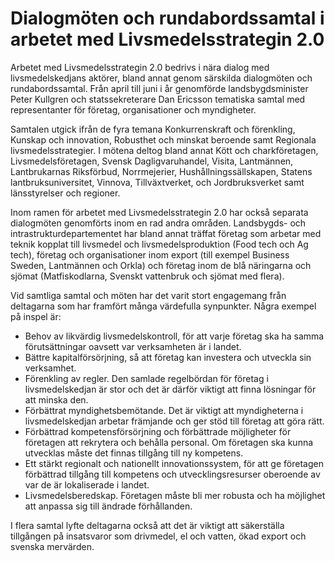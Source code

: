 # Dialogmöten och rundabordssamtal i arbetet med Livsmedelsstrategin 2.0

Arbetet med Livsmedelsstrategin 2\.0 bedrivs i nära dialog med livsmedelskedjans aktörer, bland annat genom särskilda dialogmöten och rundabordssamtal. Från april till juni i år genomförde landsbygdsminister Peter Kullgren och statssekreterare Dan Ericsson tematiska samtal med representanter för företag, organisationer och myndigheter.


Samtalen utgick ifrån de fyra temana Konkurrenskraft och förenkling, Kunskap och innovation, Robusthet och minskat beroende samt Regionala livsmedelsstrategier. I mötena deltog bland annat Kött och charkföretagen, Livsmedelsföretagen, Svensk Dagligvaruhandel, Visita, Lantmännen, Lantbrukarnas Riksförbud, Norrmejerier, Hushållningssällskapen, Statens lantbruksuniversitet, Vinnova, Tillväxtverket, och Jordbruksverket samt länsstyrelser och regioner.

Inom ramen för arbetet med Livsmedelsstrategin 2\.0 har också separata dialogmöten genomförts inom en rad andra områden. Landsbygds\- och intrastrukturdepartementet har bland annat träffat företag som arbetar med teknik kopplat till livsmedel och livsmedelsproduktion (Food tech och Ag tech), företag och organisationer inom export (till exempel Business Sweden, Lantmännen och Orkla) och företag inom de blå näringarna och sjömat (Matfiskodlarna, Svenskt vattenbruk och sjömat med flera).

Vid samtliga samtal och möten har det varit stort engagemang från deltagarna som har framfört många värdefulla synpunkter. Några exempel på inspel är:

* Behov av likvärdig livsmedelskontroll, för att varje företag ska ha samma förutsättningar oavsett var verksamheten är i landet.
* Bättre kapitalförsörjning, så att företag kan investera och utveckla sin verksamhet.
* Förenkling av regler. Den samlade regelbördan för företag i livsmedelskedjan är stor och det är därför viktigt att finna lösningar för att minska den.
* Förbättrat myndighetsbemötande. Det är viktigt att myndigheterna i livsmedelskedjan arbetar främjande och ger stöd till företag att göra rätt.
* Förbättrad kompetensförsörjning och förbättrade möjligheter för företagen att rekrytera och behålla personal. Om företagen ska kunna utvecklas måste det finnas tillgång till ny kompetens.
* Ett stärkt regionalt och nationellt innovationssystem, för att ge företagen förbättrad tillgång till kompetens och utvecklingsresurser oberoende av var de är lokaliserade i landet.
* Livsmedelsberedskap. Företagen måste bli mer robusta och ha möjlighet att anpassa sig till ändrade förhållanden.

I flera samtal lyfte deltagarna också att det är viktigt att säkerställa tillgången på insatsvaror som drivmedel, el och vatten, ökad export och svenska mervärden.
